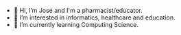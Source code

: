 - 👋 Hi, I’m José and I'm a pharmacist/educator.
- 👀 I’m interested in informatics, healthcare and education.
- 🌱 I’m currently learning Computing Science.
